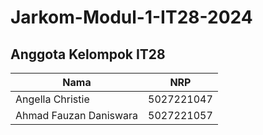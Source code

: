 # Jarkom-Modul-1-IT28-2024

## Anggota Kelompok IT28

| Nama  | NRP | 
| ----------- | ----------- |
| Angella Christie | 5027221047 | 
| Ahmad Fauzan Daniswara | 5027221057 | 

